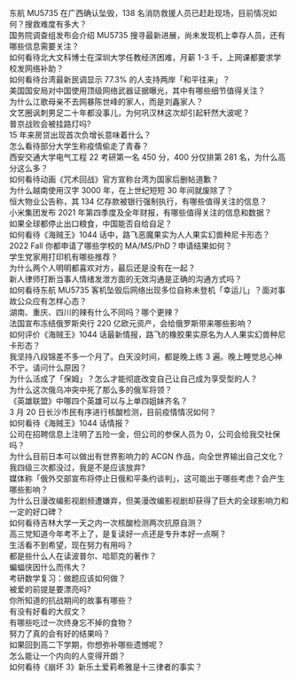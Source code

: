 东航 MU5735 在广西确认坠毁，138 名消防救援人员已赶赴现场，目前情况如何？搜救难度有多大？  
国务院调查组发布会介绍 MU5735 搜寻最新进展，尚未发现机上幸存人员，还有哪些信息需要关注？  
如何看待北大文科博士在深圳大学任教经济困难，月薪 1-3 千，上网课都要求学校发网络补助？  
如何看待台湾最新民调显示 77.3% 的人支持两岸「和平往来」？  
美国国安局对中国使用顶级网络武器证据曝光，其中有哪些细节值得关注？  
为什么江歌母亲不去网暴陈世峰的家人，而是刘鑫家人？  
文艺圈讽刺男足二十年都没事儿，为何巩汉林这次却引起轩然大波呢？  
普京战败会被挂路灯吗?  
15 年来房贷出现首次负增长意味着什么？  
怎么看待部分大学生称疫情偷走了青春？  
西安交通大学电气工程 22 考研第一名 450 分，400 分仅排第 281 名，为什么高分这么多？  
如何看待动画《咒术回战》官方宣称台湾为国家后删帖道歉？  
为什么越南使用汉字 3000 年，在上世纪短短 30 年间就废除了？  
恒大物业公告称，其 134 亿存款被银行强制执行，有哪些值得关注的信息？  
小米集团发布 2021 年第四季度及全年财报，有哪些值得关注的信息和数据？  
如果全球都停止出口粮食，中国能否自给自足？  
如何看待《海贼王》1044 话中，路飞恶魔果实为人人果实幻兽种尼卡形态？  
2022 Fall 你都申请了哪些学校的 MA/MS/PhD？申请结果如何？  
学生党家用打印机有哪些推荐？  
为什么两个人明明都喜欢对方，最后还是没有在一起？  
新人律师打断当事人情绪发泄方面的无效沟通是正确的沟通方式吗？  
如何看待东航 MU5735 客机坠毁后网络出现多位自称未登机「幸运儿」？面对事故公众应有怎样心态？  
湖南、重庆、四川的辣有什么不同吗？哪个更辣？  
法国宣布冻结俄罗斯央行 220 亿欧元资产，会给俄罗斯带来哪些影响？  
如何评价《海贼王》1044 话最新情报，路飞的橡胶果实原名为人人果实幻兽种尼卡形态？  
我坚持八段锦差不多一个月了。白天没时间，都是晚上练 3 遍。晚上睡觉总心神不宁。请问什么原因？  
为什么活成了「保姆」？怎么才能彻底改变自己让自己成为享受型的人？  
为什么这次俄乌冲突中死了那么多的俄军将领？  
《英雄联盟》中哪四个英雄可以与上单四姐妹齐名？  
3 月 20 日长沙市民有序进行核酸检测，目前疫情情况如何？  
如何看待《海贼王》1044 话情报？  
公司在招聘信息上注明了五险一金，但公司的参保人员为 0，公司会给我交社保吗？  
为什么目前日本可以做出有世界影响力的 ACGN 作品，向全世界输出自己文化？  
我四级三次都没过，我是不是应该放弃?  
媒体称「俄外交部宣布将停止日俄和平条约谈判」，这可能出于哪些考虑？会产生哪些影响？  
为什么日漫改编影视剧频遭嫌弃，但美漫改编影视剧却获得了巨大的全球影响力和一定的好口碑？  
如何看待吉林大学一天之内一次核酸检测两次抗原自测？  
高三党知道今年考不上了，是复读好一点还是专升本好一点啊？  
生活看不到希望，现在努力有用吗？  
都是些什么人在读波普尔、哈耶克的著作？  
蝙蝠侠因什么而伟大？  
考研数学复习：做题应该如何做？  
被爱的前提是要漂亮吗?  
你所知道的抗战期间的故事有哪些？  
有没有好看的大叔文？  
有哪些吃过一次终身忘不掉的食物？  
努力了真的会有好的结果吗？  
如果回到高二下学期，你想弥补哪些遗憾呢？  
怎么能让一个内向的人变得开朗？  
如何看待《崩坏 3》新乐土爱莉希雅是十三律者的事实？  
